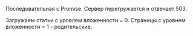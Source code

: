 Последовательная с Promise. Сервер перегружается и отвечает 503.

Загружаем статьи с уровлем вложенности = 0. Страницы с уровнем вложенности = 1 - родительские.